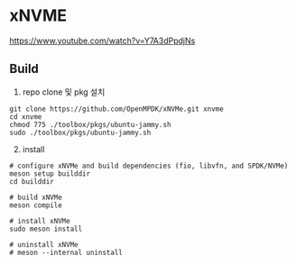 # xNVME
https://www.youtube.com/watch?v=Y7A3dPpdjNs

## Build
1. repo clone 및 pkg 설치
```shell
git clone https://github.com/OpenMPDK/xNVMe.git xnvme
cd xnvme
chmod 775 ./toolbox/pkgs/ubuntu-jammy.sh
sudo ./toolbox/pkgs/ubuntu-jammy.sh
```
2. install
```shell
# configure xNVMe and build dependencies (fio, libvfn, and SPDK/NVMe)
meson setup builddir
cd builddir

# build xNVMe
meson compile

# install xNVMe
sudo meson install

# uninstall xNVMe
# meson --internal uninstall
```